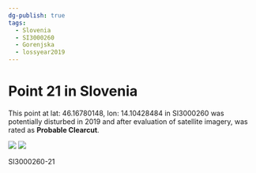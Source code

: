 ```yaml
---
dg-publish: true
tags:
  - Slovenia
  - SI3000260
  - Gorenjska
  - lossyear2019
---
```


# Point 21 in Slovenia

This point at lat: 46.16780148, lon: 14.10428484 in SI3000260 was potentially disturbed in 2019 and after evaluation of satellite imagery, was rated as **Probable Clearcut**.

<div class='juxtapose' data-showcredits='false'>
<img src='https://baserow-backend-production20240528124524339000000001.s3.amazonaws.com/user_files/ulmpKOdQvBoRlAxhPwrEXKfOWG8W8xjq_f6f64fab7904a2f07af9cca521bfd503f5734c07c4de4f87cfb0bee9b77d08be.png' data-label='September 2018' />
<img src='https://baserow-backend-production20240528124524339000000001.s3.amazonaws.com/user_files/IFz2hGlOcXn3bSEuutdht2GxJx3PTpJV_8d96d7efad7959b34bb6779c85614a042b99c7d93c2ec1633b7642ca92dcfbfd.png' data-label='July 2019' />
</div>

SI3000260-21